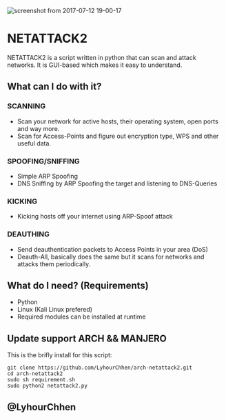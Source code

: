 ![screenshot from 2017-07-12 19-00-17](https://user-images.githubusercontent.com/26607154/28131163-98919b8a-6728-11e7-9e92-cfeffc728f83.png)

# NETATTACK2
NETATTACK2 is a script written in python that can scan and attack networks. It is GUI-based which makes it easy to understand.

## What can I do with it?
### SCANNING
- Scan your network for active hosts, their operating system, open ports and way more.
- Scan for Access-Points and figure out encryption type, WPS and other useful data.

### SPOOFING/SNIFFING
- Simple ARP Spoofing
- DNS Sniffing by ARP Spoofing the target and listening to DNS-Queries

### KICKING
- Kicking hosts off your internet using ARP-Spoof attack

### DEAUTHING
- Send deauthentication packets to Access Points in your area (DoS)
- Deauth-All, basically does the same but it scans for networks and attacks them periodically.

## What do I need? (Requirements)
- Python
- Linux (Kali Linux prefered)
- Required modules can be installed at runtime

## Update support ARCH && MANJERO
  This is the brifly install for this script: 
  
    git clone https://github.com/LyhourChhen/arch-netattack2.git
    cd arch-netattack2
    sudo sh requirement.sh
    sudo python2 netattack2.py
## @LyhourChhen
